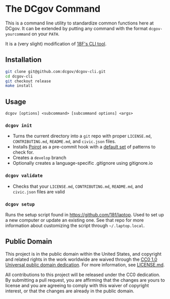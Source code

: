 # The DCgov Command

This is a command line utility to standardize common functions here at DCgov. It can be extended by putting any command with the format `dcgov-yourcommand` on your `PATH`.

It is a (very slight) modification of [18F's CLI tool](https://github.com/18F/18f-cli).

## Installation

```bash
git clone git@github.com:dcgov/dcgov-cli.git
cd dcgov-cli
git checkout release
make install
```

## Usage

```
dcgov [options] <subcommand> [subcommand options] <args>
```

### `dcgov init`

- Turns the current directory into a `git` repo with proper `LICENSE.md`, `CONTRIBUTING.md`, `README.md`, and `civic.json` files.
- Installs [Poirot](https://github.com/dcgov/poirot) as a pre-commit hook with a [default set](https://github.com/DCgov/poirot-patterns/blob/master/default.txt) of patterns to check for. 
- Creates a `develop` branch
- Optionally creates a language-specific .gitignore using gitignore.io

### `dcgov validate`

- Checks that your `LICENSE.md`, `CONTRIBUTING.md`, `README.md`, and `civic.json` files are valid

### `dcgov setup`

Runs the setup script found in https://github.com/18f/laptop. Used to set up a new computer or update an existing one. See that repo for more information about customizing the script through `~/.laptop.local`.

## Public Domain

This project is in the public domain within the United States, and copyright and related rights in the work worldwide are waived through the [CC0 1.0 Universal public domain dedication](https://creativecommons.org/publicdomain/zero/1.0/). For more information, see [LICENSE.md](LICENSE.md).

All contributions to this project will be released under the CC0 dedication. By submitting a pull request, you are affirming that the changes are yours to license and you are agreeing to comply with this waiver of copyright interest,  or that the changes are already in the public domain.
